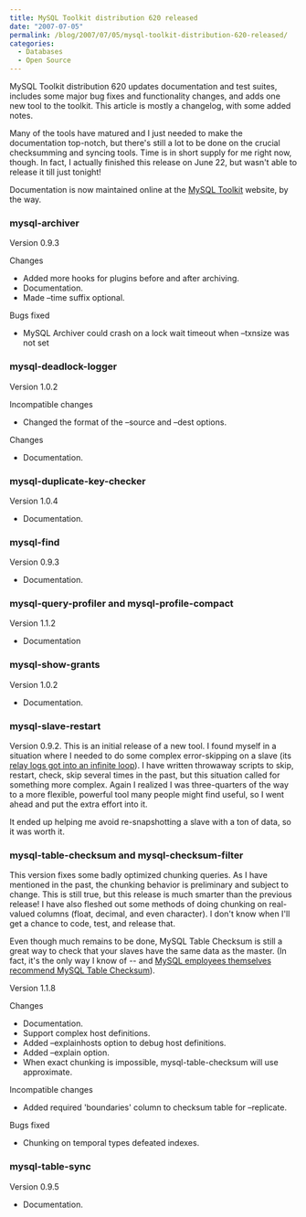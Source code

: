 ```yaml
---
title: MySQL Toolkit distribution 620 released
date: "2007-07-05"
permalink: /blog/2007/07/05/mysql-toolkit-distribution-620-released/
categories:
  - Databases
  - Open Source
---
```


MySQL Toolkit distribution 620 updates documentation and test suites, includes some major bug fixes and functionality changes, and adds one new tool to the toolkit. This article is mostly a changelog, with some added notes.

Many of the tools have matured and I just needed to make the documentation top-notch, but there's still a lot to be done on the crucial checksumming and syncing tools. Time is in short supply for me right now, though. In fact, I actually finished this release on June 22, but wasn't able to release it till just tonight!

Documentation is now maintained online at the [MySQL Toolkit][1] website, by the way.

### mysql-archiver

Version 0.9.3

Changes

*   Added more hooks for plugins before and after archiving.
*   Documentation.
*   Made &#8211;time suffix optional.

Bugs fixed

*   MySQL Archiver could crash on a lock wait timeout when &#8211;txnsize was not set

### mysql-deadlock-logger

Version 1.0.2

Incompatible changes

*   Changed the format of the &#8211;source and &#8211;dest options.

Changes

*   Documentation.

### mysql-duplicate-key-checker

Version 1.0.4

*   Documentation.

### mysql-find

Version 0.9.3

*   Documentation.

### mysql-query-profiler and mysql-profile-compact

Version 1.1.2

*   Documentation

### mysql-show-grants

Version 1.0.2

*   Documentation.

### mysql-slave-restart

Version 0.9.2. This is an initial release of a new tool. I found myself in a situation where I needed to do some complex error-skipping on a slave (its [relay logs got into an infinite loop][2]). I have written throwaway scripts to skip, restart, check, skip several times in the past, but this situation called for something more complex. Again I realized I was three-quarters of the way to a more flexible, powerful tool many people might find useful, so I went ahead and put the extra effort into it.

It ended up helping me avoid re-snapshotting a slave with a ton of data, so it was worth it.

### mysql-table-checksum and mysql-checksum-filter

This version fixes some badly optimized chunking queries. As I have mentioned in the past, the chunking behavior is preliminary and subject to change. This is still true, but this release is much smarter than the previous release! I have also fleshed out some methods of doing chunking on real-valued columns (float, decimal, and even character). I don't know when I'll get a chance to code, test, and release that.

Even though much remains to be done, MySQL Table Checksum is still a great way to check that your slaves have the same data as the master. (In fact, it's the only way I know of -- and [MySQL employees themselves recommend MySQL Table Checksum][3]).

Version 1.1.8

Changes

*   Documentation.
*   Support complex host definitions.
*   Added &#8211;explainhosts option to debug host definitions.
*   Added &#8211;explain option.
*   When exact chunking is impossible, mysql-table-checksum will use approximate.

Incompatible changes

*   Added required 'boundaries' column to checksum table for &#8211;replicate.

Bugs fixed

*   Chunking on temporal types defeated indexes.

### mysql-table-sync

Version 0.9.5

*   Documentation.

 [1]: http://code.google.com/p/maatkit/
 [2]: http://bugs.mysql.com/bug.php?id=28421
 [3]: http://mysqlmusings.blogspot.com/2007/06/replication-poll-and-our-plans-for.html
